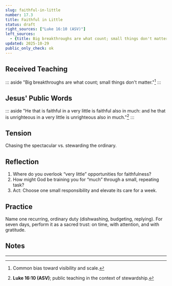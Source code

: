 ```yaml
---
slug: faithful-in-little
number: 17.3
title: Faithful in Little
status: draft
right_sources: ["Luke 16:10 (ASV)"]
left_sources:
  - {title: Big breakthroughs are what count; small things don't matter, type: paraphrase, permission: none}
updated: 2025-10-29
public_only_check: ok
---
```


## Received Teaching

::: aside
"Big breakthroughs are what count; small things don't matter."[^0]
:::

## Jesus' Public Words

::: aside
"He that is faithful in a very little is faithful also in much: and he that is unrighteous in a very little is unrighteous also in much."[^1]
:::

## Tension

Chasing the spectacular vs. stewarding the ordinary.

## Reflection

1. Where do you overlook “very little” opportunities for faithfulness?
2. How might God be training you for “much” through a small, repeating task?
3. Act: Choose one small responsibility and elevate its care for a week.

## Practice

Name one recurring, ordinary duty (dishwashing, budgeting, replying). For seven days, perform it as a sacred trust: on time, with attention, and with gratitude.

## Notes

---

[^0]: Common bias toward visibility and scale.
[^1]: **Luke 16:10 (ASV)**; public teaching in the context of stewardship.
